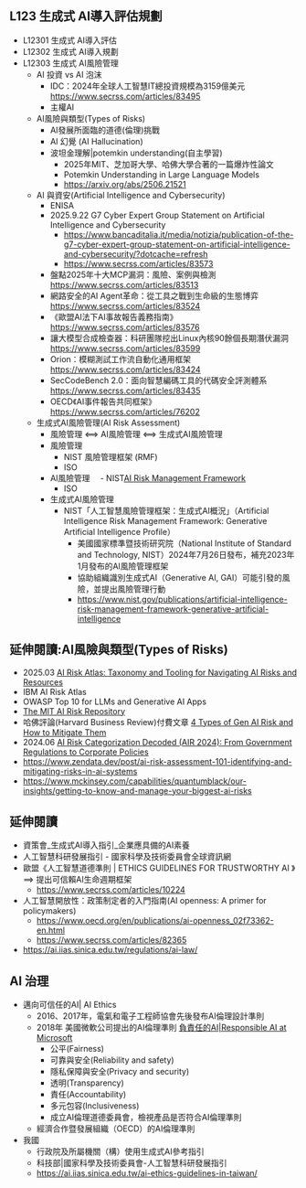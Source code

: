## L123 生成式 AI導入評估規劃
- L12301 生成式 AI導入評估
- L12302 生成式 AI導入規劃
- L12303 生成式 AI風險管理
  - AI 投資 vs AI 泡沫
    - IDC：2024年全球人工智慧IT總投資規模為3159億美元 https://www.secrss.com/articles/83495
    - 主權AI 
  - AI風險與類型(Types of Risks)
    - AI發展所面臨的道德(倫理)挑戰
    - AI 幻覺 (AI Hallucination)
    - 波坦金理解|potemkin understanding(自主學習)
      - 2025年MIT、芝加哥大學、哈佛大學合著的一篇爆炸性論文
      - Potemkin Understanding in Large Language Models
      - https://arxiv.org/abs/2506.21521
  - AI 與資安(Artificial Intelligence and Cybersecurity)
    - ENISA
    - 2025.9.22 G7 Cyber Expert Group Statement on Artificial Intelligence and Cybersecurity
      - https://www.bancaditalia.it/media/notizia/publication-of-the-g7-cyber-expert-group-statement-on-artificial-intelligence-and-cybersecurity/?dotcache=refresh
      - https://www.secrss.com/articles/83573
    - 盤點2025年十大MCP漏洞：風險、案例與檢測  https://www.secrss.com/articles/83513
    - 網路安全的AI Agent革命：從工具之戰到生命級的生態博弈  https://www.secrss.com/articles/83524
    - 《歐盟AI法下AI事故報告義務指南》 https://www.secrss.com/articles/83576
    - 讓大模型合成檢查器：科研團隊挖出Linux內核90餘個長期潛伏漏洞  https://www.secrss.com/articles/83599
    - Orion：模糊測試工作流自動化通用框架 https://www.secrss.com/articles/83424
    - SecCodeBench 2.0：面向智慧編碼工具的代碼安全評測體系  https://www.secrss.com/articles/83435
    - OECD《AI事件報告共同框架》 https://www.secrss.com/articles/76202
  - 生成式AI風險管理(AI Risk Assessment)
    - 風險管理 <==> AI風險管理 <==> 生成式AI風險管理
    - 風險管理
      - NIST 風險管理框架 (RMF)
      - ISO
    - AI風險管理
    　- NIST[AI Risk Management Framework](https://www.nist.gov/itl/ai-risk-management-framework)
      - ISO
    - 生成式AI風險管理
      - NIST「人工智慧風險管理框架：生成式AI概況」（Artificial Intelligence Risk Management Framework: Generative Artificial Intelligence Profile）
        - 美國國家標準暨技術研究院（National Institute of Standard and Technology, NIST）2024年7月26日發布，補充2023年1月發布的AI風險管理框架
        - 協助組織識別生成式AI（Generative AI, GAI）可能引發的風險，並提出風險管理行動
        - https://www.nist.gov/publications/artificial-intelligence-risk-management-framework-generative-artificial-intelligence  


## 延伸閱讀:AI風險與類型(Types of Risks)
- 2025.03 [AI Risk Atlas: Taxonomy and Tooling for Navigating AI Risks and Resources](https://arxiv.org/abs/2503.05780)
- IBM AI Risk Atlas
- OWASP Top 10 for LLMs and Generative AI Apps
- [The MIT AI Risk Repository](https://airisk.mit.edu/)
- 哈佛評論(Harvard Business Review)付費文章 [4 Types of Gen AI Risk and How to Mitigate Them](https://hbr.org/2024/05/4-types-of-gen-ai-risk-and-how-to-mitigate-them) 
- 2024.06 [AI Risk Categorization Decoded (AIR 2024): From Government Regulations to Corporate Policies](https://arxiv.org/abs/2406.17864)
- https://www.zendata.dev/post/ai-risk-assessment-101-identifying-and-mitigating-risks-in-ai-systems 
- https://www.mckinsey.com/capabilities/quantumblack/our-insights/getting-to-know-and-manage-your-biggest-ai-risks

## 延伸閱讀
- 資策會_生成式AI導入指引_企業應具備的AI素養
- 人工智慧科研發展指引 - 國家科學及技術委員會全球資訊網
- 歐盟《人工智慧道德準則 | ETHICS GUIDELINES FOR TRUSTWORTHY AI 》==> 提出可信賴AI生命週期框架
  - https://www.secrss.com/articles/10224 
- 人工智慧開放性：政策制定者的入門指南(AI openness: A primer for policymakers)
  - https://www.oecd.org/en/publications/ai-openness_02f73362-en.html
  - https://www.secrss.com/articles/82365 
- https://ai.iias.sinica.edu.tw/regulations/ai-law/

## AI 治理
  - 邁向可信任的AI| AI Ethics
    - 2016、2017年，電氣和電子工程師協會先後發布AI倫理設計準則
    - 2018年 美國微軟公司提出的AI倫理準則 [負責任的AI|Responsible AI at Microsoft](https://www.microsoft.com/en-us/ai/responsible-ai)
      - 公平(Fairness)
      - 可靠與安全(Reliability and safety)
      - 隱私保障與安全(Privacy and security)
      - 透明(Transparency)
      - 責任(Accountability)
      - 多元包容(Inclusiveness)
      - 成立AI倫理道德委員會，檢視產品是否符合AI倫理準則
    - 經濟合作暨發展組織（OECD）的AI倫理準則
  - 我國
    - 行政院及所屬機關（構）使用生成式AI參考指引
    - 科技部|國家科學及技術委員會-人工智慧科研發展指引
    - https://ai.iias.sinica.edu.tw/ai-ethics-guidelines-in-taiwan/

